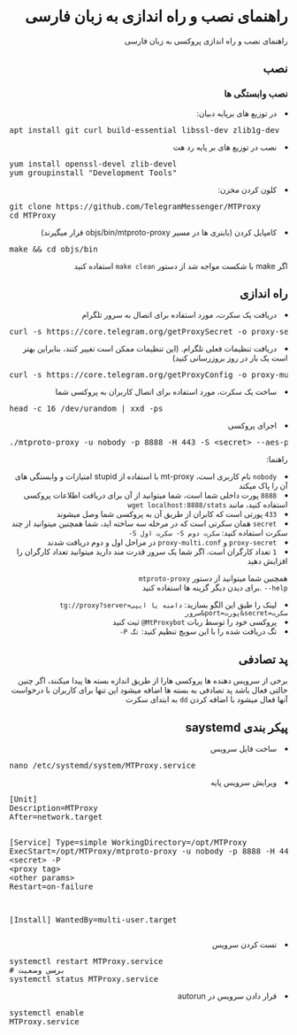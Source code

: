 <div dir="rtl">
<h1>راهنمای نصب و راه اندازی به زبان فارسی</h1>
راهنمای نصب و راه اندازی پروکسی به زبان فارسی 

<h2>نصب</h2>
<h3>نصب وابستگی ها</h3>
<li>در توزیع های برپایه دبیان:</li>
<div dir="ltr" class="highlight highlight-source-shell"><pre>apt install git curl build-essential libssl-dev zlib1g-dev</pre></div>
<li>نصب در توزیع های بر پایه رد هت</li>
<div dir="ltr" class="highlight highlight-source-shell"><pre>yum install openssl-devel zlib-devel
yum groupinstall <span class="pl-s"><span class="pl-pds">"</span>Development Tools<span class="pl-pds">"</span></span></pre></div>
<li>کلون کردن مخزن:</li>
<div dir="ltr" class="highlight highlight-source-shell"><pre>git clone https://github.com/TelegramMessenger/MTProxy
<span class="pl-c1">cd</span> MTProxy</pre></div>
<li>کامپایل کردن (باینری ها در مسیر objs/bin/mtproto-proxy قرار میگیرند)</li>
<div dir="ltr" class="highlight highlight-source-shell"><pre>make <span class="pl-k">&amp;&amp;</span> <span class="pl-c1">cd</span> objs/bin</pre></div>
اگر make با شکست مواجه شد از دستور <code>make clean</code> استفاده کنید

<h2>راه اندازی</h2>
<li>دریافت یک سکرت، مورد استفاده برای اتصال به سرور تلگرام</li>
<div dir="ltr" class="highlight highlight-source-shell"><pre>curl -s https://core.telegram.org/getProxySecret -o proxy-secret</pre></div>
<li>دریافت تنظیمات فعلی تلگرام. (این تنظیمات ممکن است تغییر کنند، بنابراین بهتر است یک بار در روز بروزرسانی کنید)</li>
<div dir="ltr" class="highlight highlight-source-shell"><pre>curl -s https://core.telegram.org/getProxyConfig -o proxy-multi.conf</pre></div>
<li>ساخت یک سکرت، مورد استفاده برای اتصال کاربران به پروکسی شما</li>
<div dir="ltr" class="highlight highlight-source-shell"><pre>head -c 16 /dev/urandom <span class="pl-k">|</span> xxd -ps</pre></div>
<li>اجرای پروکسی</li>
<div dir="ltr" class="highlight highlight-source-shell"><pre>./mtproto-proxy -u nobody -p 8888 -H 443 -S <span class="pl-k">&lt;</span>secret<span class="pl-k">&gt;</span> --aes-pwd proxy-secret proxy-multi.conf -M 1</pre></div>

راهنما:
<li><code>nobody</code> نام کاربری است، mt-proxy با استفاده از stupid امتیازات و وابستگی های آن را پاک میکند</li>
<li><code>8888</code> پورت داخلی شما است، شما میتوانید از آن برای دریافت اطلاعات پروکسی استفاده  کنید، مانند <code>wget localhost:8888/stats</code></li>
<li><code>433</code> پورتی است که کابران از طریق آن به پروکسی شما وصل میشوند</li>
<li><code>secret</code> همان سکرتی است که در مرحله سه ساخته اید، شما همچنین میتوانید از چند سکرت استفاده کنید: <code dir="ltr">-S سکرت اول -S سکرت دوم</code></li>
<li><code>proxy-secret</code> و <code>proxy-multi.conf</code> در مراحل اول و دوم دریافت شدند</li>
<li><code>1</code> تعداد کارگران است. اگر شما یک سرور قدرت مند دارید میتوانید تعداد کارگران را افزایش دهید</li>

همچنین شما میتوانید از دستور <code dir="ltr">mtproto-proxy --help</code> .برای دیدن دیگر گزینه ها استفاده کنید

<li>لینک را طبق این الگو بسازید: <code dir="ltr">tg://proxy?server=دامنه یا ایپی سرور&port=پورت&secret=سکرت</code></li>
<li>پروکسی خود را توسط ربات <code dir="ltr">@MtProxybot</code> ثبت کنید</li>
<li>تگ دریافت شده را با این سویچ تنظیم کنید: <code dir="ltr">-P تگ</code></li>

<h2>پد تصادفی</h2>
برخی از سرویس دهنده ها پروکسی هارا از طریق اندازه بسته ها پیدا میکنند، اگر چنین حالتی فعال باشد پد تصادفی به بسته ها اضافه میشود
این تنها برای کاربران با درخواست آنها فعال میشود
با اضافه کردن <code>dd</code> به ابتدای سکرت

<h2>پیکر بندی saystemd</h2>
<li>ساخت فایل سرویس</li>
<div dir="ltr" class="highlight highlight-source-shell"><pre>nano /etc/systemd/system/MTProxy.service</pre></div>
<li>ویرایش سرویس پایه</li>
<div dir="ltr" class="highlight highlight-source-shell"><pre>[Unit]
Description=MTProxy
After=network.target

[Service]
Type=simple
WorkingDirectory=/opt/MTProxy
ExecStart=/opt/MTProxy/mtproto-proxy -u nobody -p 8888 -H 443 -S <span class="pl-k">&lt;</span>secret<span class="pl-k">&gt;</span> -P <span class="pl-k">&lt;</span>proxy tag<span class="pl-k">&gt;</span> <span class="pl-k">&lt;</span>other params<span class="pl-k">&gt;</span>
Restart=on-failure

[Install]
WantedBy=multi-user.target</pre></div>
<li>تست کردن سرویس</li>
<div dir="ltr" class="highlight highlight-source-shell"><pre>systemctl restart MTProxy.service
<span class="pl-c"><span class="pl-c">#</span> برسی وضعیت</span>
systemctl status MTProxy.service</pre></div>
<li>قرار دادن سرویس در autorun</li>
<div dir="ltr" class="highlight highlight-source-shell"><pre>systemctl <span class="pl-c1">enable</span> 
MTProxy.service</pre></div>
</div>

